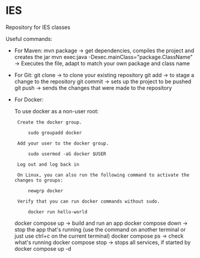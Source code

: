 # IES

Repository for IES classes


Useful commands:
 - For Maven:
 	mvn package -> get dependencies, compiles the project and creates the jar
	mvn exec:java -Dexec.mainClass="package.ClassName" -> Executes the file, adapt to match your own package and class name
 
 - For Git:
 	git clone -> to clone your existing repository
	git add -> to stage a change to the repository
	git commit -> sets up the project to be pushed
	git push -> sends the changes that were made to the repository

 - For Docker:
 
 	To use docker as a non-user root:
 		
		Create the docker group.

 			sudo groupadd docker

		Add your user to the docker group.

 			sudo usermod -aG docker $USER

		Log out and log back in

		On Linux, you can also run the following command to activate the changes to groups:

 			newgrp docker 

		Verify that you can run docker commands without sudo.

 			docker run hello-world

	
	docker compose up -> build and run an app
	docker compose down -> stop the app that's running (use the command on another terminal or just use ctrl+c on the current terminal)
	docker compose ps -> check what's running
	docker compose stop -> stops all services, if started by docker compose up -d
